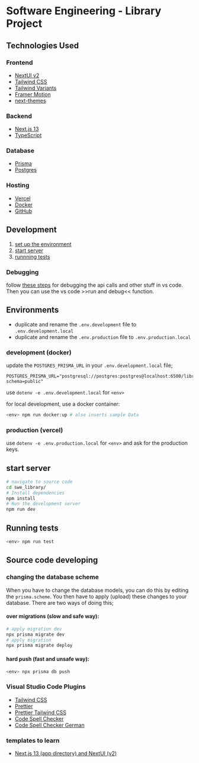 # Software Engineering - Library Project


## Technologies Used

### Frontend
- [NextUI v2](https://nextui.org/)
- [Tailwind CSS](https://tailwindcss.com/)
- [Tailwind Variants](https://tailwind-variants.org)
- [Framer Motion](https://www.framer.com/motion/)
- [next-themes](https://github.com/pacocoursey/next-themes)

### Backend
- [Next.js 13](https://nextjs.org/docs/getting-started)
- [TypeScript](https://www.typescriptlang.org/)

### Database
- [Prisma](https://www.prisma.io/)
- [Postgres](https://www.postgresql.org/)

### Hosting
- [Vercel](https://vercel.com/)
- [Docker](https://www.docker.com/)
- [GitHub](https://github.com/)


## Development

1. [set up the environment](#environments)
2. [start server](#start-server)
3. [runnning tests](#running-tests)


### Debugging
follow [these steps](https://nextjs.org/docs/pages/building-your-application/configuring/debugging#debugging-with-vs-code) for debugging the api calls and other stuff in vs code.
Then you can use the vs code >>run and debug<< function.


## Environments
- duplicate and rename the `.env.development` file to `.env.development.local`
- duplicate and rename the `.env.production` file to `.env.production.local`

### development (docker)
update the `POSTGRES_PRISMA_URL` in your `.env.development.local` file;
```env
POSTGRES_PRISMA_URL="postgresql://postgres:postgres@localhost:6500/librarydb?schema=public"
```
use `dotenv -e .env.development.local` for `<env>`

for local development, use a docker container:
```bash
<env> npm run docker:up # also inserts sample Data
```

### production (vercel)
use `dotenv -e .env.production.local` for `<env>` and ask for the production keys.


## start server
```bash
# navigate to source code
cd swe_library/
# Install dependencies
npm install
# Run the development server
npm run dev
```

## Running tests
```bash
<env> npm run test
```


## Source code developing

### changing the database scheme
When you have to change the database models, you can do this by editing the `prisma.scheme`.
You then have to apply (upload) these changes to your database. There are two ways of doing this;

#### over migrations (slow and safe way):
```bash
# apply migration dev
npx prisma migrate dev
# apply migration
npx prisma migrate deploy
```

#### hard push (fast and unsafe way):
```bash
<env> npx prisma db push
```

### Visual Studio Code Plugins
- [Tailwind CSS](https://marketplace.visualstudio.com/items?itemName=bradlc.vscode-tailwindcss)
- [Prettier](https://marketplace.visualstudio.com/items?itemName=esbenp.prettier-vscode)
- [Prettier Tailwind CSS](https://github.com/tailwindlabs/prettier-plugin-tailwindcss)
- [Code Spell Checker](https://marketplace.visualstudio.com/items?itemName=streetsidesoftware.code-spell-checker)
- [Code Spell Checker German](https://marketplace.visualstudio.com/items?itemName=streetsidesoftware.code-spell-checker-german)

### templates to learn
- [Next.js 13 (app directory) and NextUI (v2)](https://github.com/nextui-org/next-app-template/tree/main)